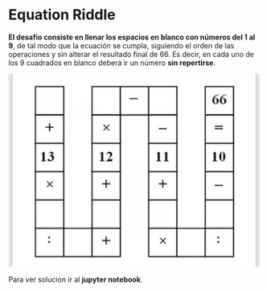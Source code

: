 # Equation Riddle

**El desafio consiste en llenar los espacios en blanco con números del 1 al 9**, de tal modo que la ecuación se cumpla, siguiendo el orden de las operaciones y sin alterar el resultado final de 66. Es decir, en cada uno de los 9 cuadrados en blanco deberá ir un número **sin repertirse**.

<img src="./desafioEcuacionSudoku.jpg" width="500">

Para ver solucion ir al **jupyter notebook**. 
